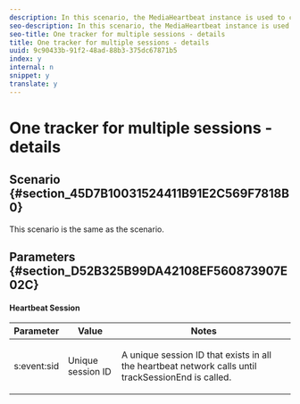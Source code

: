 ```yaml
---
description: In this scenario, the MediaHeartbeat instance is used to create two separate sessions in sequence.
seo-description: In this scenario, the MediaHeartbeat instance is used to create two separate sessions in sequence.
seo-title: One tracker for multiple sessions - details
title: One tracker for multiple sessions - details
uuid: 9c90433b-91f2-48ad-88b3-375dc67871b5
index: y
internal: n
snippet: y
translate: y
---
```


# One tracker for multiple sessions - details


## Scenario {#section_45D7B10031524411B91E2C569F7818B0}

This scenario is the same as the [](r_vhl_scenarios_no-interup-comm-details-top.md) scenario. 

## Parameters {#section_D52B325B99DA42108EF560873907E02C}


#### Heartbeat Session
<table id="table_A74CD93A863B4BD892CAA92646428F17">  
 <thead> 
  <tr> 
   <th colname="col1" class="entry"> Parameter </th> 
   <th colname="col2" class="entry"> Value </th> 
   <th colname="col3" class="entry"> Notes </th> 
  </tr>
 </thead>
 <tbody> 
  <tr> 
   <td colname="col1"><span class="codeph"> s:event:sid</span> </td> 
   <td colname="col2"> Unique session ID </td> 
   <td colname="col3"> <p>A unique session ID that exists in all the heartbeat network calls until <span class="codeph"> trackSessionEnd</span> is called. </p> </td> 
  </tr> 
 </tbody> 
</table>

